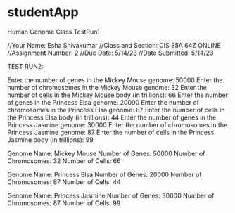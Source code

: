 # studentApp
Human Genome Class TestRun1

//Your Name: Esha Shivakumar
//Class and Section: CIS 35A 64Z ONLINE
//Assignment Number: 2
//Due Date: 5/14/23
//Date Submitted: 5/14/23

TEST RUN2:

Enter the number of genes in the Mickey Mouse genome: 50000
Enter the number of chromosomes in the Mickey Mouse genome: 32
Enter the number of cells in the Mickey Mouse body (in trillions): 66
Enter the number of genes in the Princess Elsa genome: 20000
Enter the number of chromosomes in the Princess Elsa genome: 87
Enter the number of cells in the Princess Elsa body (in trillions): 44
Enter the number of genes in the Princess Jasmine genome: 30000
Enter the number of chromosomes in the Princess Jasmine genome: 87
Enter the number of cells in the Princess Jasmine body (in trillions): 99

Genome Name: Mickey Mouse
Number of Genes: 50000
Number of Chromosomes: 32
Number of Cells: 66


Genome Name: Princess Elsa
Number of Genes: 20000
Number of Chromosomes: 87
Number of Cells: 44


Genome Name: Princess Jasmine
Number of Genes: 30000
Number of Chromosomes: 87
Number of Cells: 99

